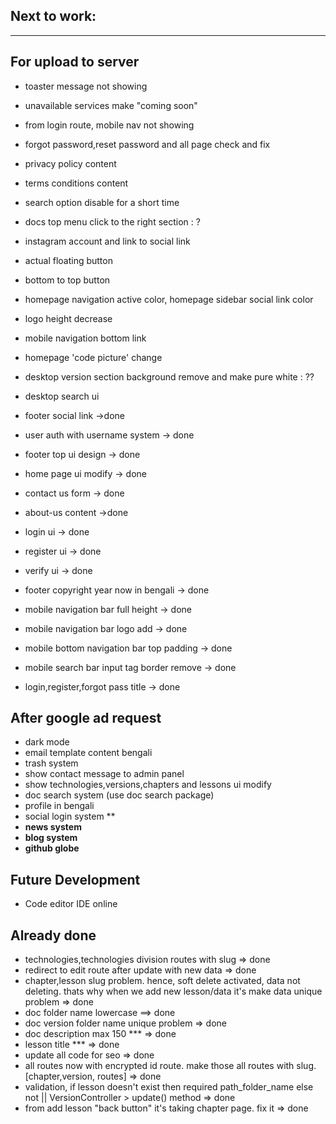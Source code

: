 ## Next to work:

---

## **For upload to server**

-   toaster message not showing
-   unavailable services make "coming soon"
-   from login route, mobile nav not showing
-   forgot password,reset password and all page check and fix
-   privacy policy content
-   terms conditions content
-   search option disable for a short time
-   docs top menu click to the right section : ?
-   instagram account and link to social link
-   actual floating button
-   bottom to top button
-   homepage navigation active color, homepage sidebar social link color
-   logo height decrease
-   mobile navigation bottom link
-   homepage 'code picture' change
-   desktop version section background remove and make pure white : ??

-   desktop search ui
-   footer social link ->done
-   user auth with username system -> done
-   footer top ui design -> done
-   home page ui modify -> done
-   contact us form -> done
-   about-us content ->done
-   login ui -> done
-   register ui -> done
-   verify ui -> done
-   footer copyright year now in bengali -> done
-   mobile navigation bar full height -> done
-   mobile navigation bar logo add -> done
-   mobile bottom navigation bar top padding -> done
-   mobile search bar input tag border remove -> done
-   login,register,forgot pass title -> done

## **After google ad request**

-   dark mode
-   email template content bengali
-   trash system
-   show contact message to admin panel
-   show technologies,versions,chapters and lessons ui modify
-   doc search system (use doc search package)
-   profile in bengali
-   social login system \*\*
-   **news system**
-   **blog system**
-   **github globe**

## **Future Development**

-   Code editor IDE online

## **Already done**

-   technologies,technologies division routes with slug => done
-   redirect to edit route after update with new data => done
-   chapter,lesson slug problem. hence, soft delete activated, data not deleting. thats why when we add new lesson/data it's make data unique problem => done
-   doc folder name lowercase ==> done
-   doc version folder name unique problem => done
-   doc description max 150 \*\*\* => done
-   lesson title \*\*\* => done
-   update all code for seo => done
-   all routes now with encrypted id route. make those all routes with slug. [chapter,version, routes] => done
-   validation, if lesson doesn't exist then required path_folder_name else not || VersionController > update() method => done
-   from add lesson "back button" it's taking chapter page. fix it => done
